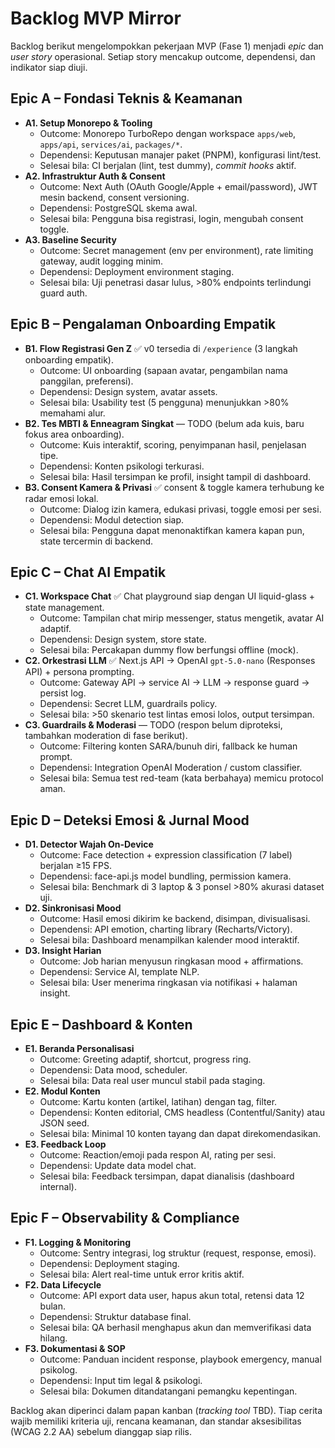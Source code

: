 # Backlog MVP Mirror

Backlog berikut mengelompokkan pekerjaan MVP (Fase 1) menjadi _epic_ dan _user story_ operasional. Setiap story mencakup outcome, dependensi, dan indikator siap diuji.

## Epic A – Fondasi Teknis & Keamanan
- **A1. Setup Monorepo & Tooling**
  - Outcome: Monorepo TurboRepo dengan workspace `apps/web`, `apps/api`, `services/ai`, `packages/*`.
  - Dependensi: Keputusan manajer paket (PNPM), konfigurasi lint/test.
  - Selesai bila: CI berjalan (lint, test dummy), _commit hooks_ aktif.
- **A2. Infrastruktur Auth & Consent**
  - Outcome: Next Auth (OAuth Google/Apple + email/password), JWT mesin backend, consent versioning.
  - Dependensi: PostgreSQL skema awal.
  - Selesai bila: Pengguna bisa registrasi, login, mengubah consent toggle.
- **A3. Baseline Security**
  - Outcome: Secret management (env per environment), rate limiting gateway, audit logging minim.
  - Dependensi: Deployment environment staging.
  - Selesai bila: Uji penetrasi dasar lulus, >80% endpoints terlindungi guard auth.

## Epic B – Pengalaman Onboarding Empatik
- **B1. Flow Registrasi Gen Z** ✅ v0 tersedia di `/experience` (3 langkah onboarding empatik).
  - Outcome: UI onboarding (sapaan avatar, pengambilan nama panggilan, preferensi).
  - Dependensi: Design system, avatar assets.
  - Selesai bila: Usability test (5 pengguna) menunjukkan >80% memahami alur.
- **B2. Tes MBTI & Enneagram Singkat** — TODO (belum ada kuis, baru fokus area onboarding).
  - Outcome: Kuis interaktif, scoring, penyimpanan hasil, penjelasan tipe.
  - Dependensi: Konten psikologi terkurasi.
  - Selesai bila: Hasil tersimpan ke profil, insight tampil di dashboard.
- **B3. Consent Kamera & Privasi** ✅ consent & toggle kamera terhubung ke radar emosi lokal.
  - Outcome: Dialog izin kamera, edukasi privasi, toggle emosi per sesi.
  - Dependensi: Modul detection siap.
  - Selesai bila: Pengguna dapat menonaktifkan kamera kapan pun, state tercermin di backend.

## Epic C – Chat AI Empatik
- **C1. Workspace Chat** ✅ Chat playground siap dengan UI liquid-glass + state management.
  - Outcome: Tampilan chat mirip messenger, status mengetik, avatar AI adaptif.
  - Dependensi: Design system, store state.
  - Selesai bila: Percakapan dummy flow berfungsi offline (mock).
- **C2. Orkestrasi LLM** ✅ Next.js API → OpenAI `gpt-5.0-nano` (Responses API) + persona prompting.
  - Outcome: Gateway API -> service AI -> LLM -> response guard -> persist log.
  - Dependensi: Secret LLM, guardrails policy.
  - Selesai bila: >50 skenario test lintas emosi lolos, output tersimpan.
- **C3. Guardrails & Moderasi** — TODO (respon belum diproteksi, tambahkan moderation di fase berikut).
  - Outcome: Filtering konten SARA/bunuh diri, fallback ke human prompt.
  - Dependensi: Integration OpenAI Moderation / custom classifier.
  - Selesai bila: Semua test red-team (kata berbahaya) memicu protocol aman.

## Epic D – Deteksi Emosi & Jurnal Mood
- **D1. Detector Wajah On-Device**
  - Outcome: Face detection + expression classification (7 label) berjalan ≥15 FPS.
  - Dependensi: face-api.js model bundling, permission kamera.
  - Selesai bila: Benchmark di 3 laptop & 3 ponsel >80% akurasi dataset uji.
- **D2. Sinkronisasi Mood**
  - Outcome: Hasil emosi dikirim ke backend, disimpan, divisualisasi.
  - Dependensi: API emotion, charting library (Recharts/Victory).
  - Selesai bila: Dashboard menampilkan kalender mood interaktif.
- **D3. Insight Harian**
  - Outcome: Job harian menyusun ringkasan mood + affirmations.
  - Dependensi: Service AI, template NLP.
  - Selesai bila: User menerima ringkasan via notifikasi + halaman insight.

## Epic E – Dashboard & Konten
- **E1. Beranda Personalisasi**
  - Outcome: Greeting adaptif, shortcut, progress ring.
  - Dependensi: Data mood, scheduler.
  - Selesai bila: Data real user muncul stabil pada staging.
- **E2. Modul Konten**
  - Outcome: Kartu konten (artikel, latihan) dengan tag, filter.
  - Dependensi: Konten editorial, CMS headless (Contentful/Sanity) atau JSON seed.
  - Selesai bila: Minimal 10 konten tayang dan dapat direkomendasikan.
- **E3. Feedback Loop**
  - Outcome: Reaction/emoji pada respon AI, rating per sesi.
  - Dependensi: Update data model chat.
  - Selesai bila: Feedback tersimpan, dapat dianalisis (dashboard internal).

## Epic F – Observability & Compliance
- **F1. Logging & Monitoring**
  - Outcome: Sentry integrasi, log struktur (request, response, emosi).
  - Dependensi: Deployment staging.
  - Selesai bila: Alert real-time untuk error kritis aktif.
- **F2. Data Lifecycle**
  - Outcome: API export data user, hapus akun total, retensi data 12 bulan.
  - Dependensi: Struktur database final.
  - Selesai bila: QA berhasil menghapus akun dan memverifikasi data hilang.
- **F3. Dokumentasi & SOP**
  - Outcome: Panduan incident response, playbook emergency, manual psikolog.
  - Dependensi: Input tim legal & psikologi.
  - Selesai bila: Dokumen ditandatangani pemangku kepentingan.

Backlog akan diperinci dalam papan kanban (_tracking tool_ TBD). Tiap cerita wajib memiliki kriteria uji, rencana keamanan, dan standar aksesibilitas (WCAG 2.2 AA) sebelum dianggap siap rilis.
